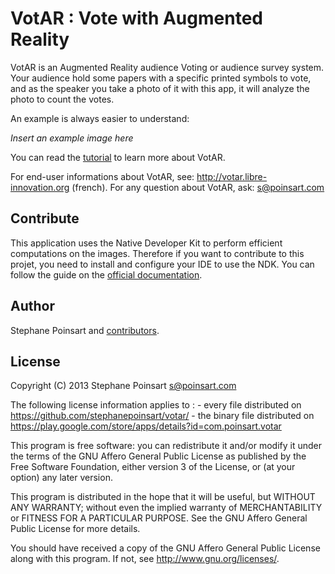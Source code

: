 VotAR : Vote with Augmented Reality
===================================

VotAR is an Augmented Reality audience Voting or audience survey system. Your audience hold some papers with a
specific printed symbols to vote, and as the speaker you take a photo of it with this app, it will analyze the
photo to count the votes.

An example is always easier to understand:

*Insert an example image here*

You can read the [tutorial](https://github.com/stephanepoinsart/votar/blob/master/tutorial.md)
to learn more about VotAR.

For end-user informations about VotAR, see: http://votar.libre-innovation.org (french).
For any question about VotAR, ask: s@poinsart.com

Contribute
----------

This application uses the Native Developer Kit to perform efficient computations on the images.
Therefore if you want to contribute to this projet, you need to install and configure your IDE
to use the NDK. You can follow the guide on the
[official documentation](http://developer.android.com/ndk/guides/setup.html#install).



Author
------

Stephane Poinsart and [contributors](https://github.com/stephanepoinsart/votar/graphs/contributors).

License
-------

Copyright (C) 2013 Stephane Poinsart <s@poinsart.com>

The following license information applies to :
    - every file distributed on https://github.com/stephanepoinsart/votar/
    - the binary file distributed on https://play.google.com/store/apps/details?id=com.poinsart.votar

This program is free software: you can redistribute it and/or modify
it under the terms of the GNU Affero General Public License as
published by the Free Software Foundation, either version 3 of the
License, or (at your option) any later version.

This program is distributed in the hope that it will be useful,
but WITHOUT ANY WARRANTY; without even the implied warranty of
MERCHANTABILITY or FITNESS FOR A PARTICULAR PURPOSE.  See the
GNU Affero General Public License for more details.

You should have received a copy of the GNU Affero General Public License
along with this program.  If not, see <http://www.gnu.org/licenses/>.
